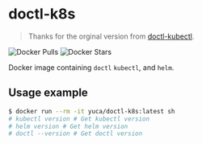 # doctl-k8s

> Thanks for the orginal version from [doctl-kubectl](https://github.com/henry40408/doctl-kubectl).

![Docker Pulls](https://img.shields.io/docker/pulls/yuca/doctl-k8s) ![Docker Stars](https://img.shields.io/docker/stars/yuca/doctl-k8s) 

Docker image containing `doctl` `kubectl`, and `helm`.

## Usage example

```sh
$ docker run --rm -it yuca/doctl-k8s:latest sh
# kubectl version # Get kubectl version
# helm version # Get helm version
# doctl --version # Get doctl version
```

